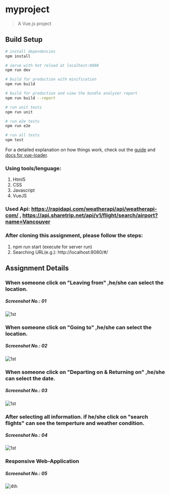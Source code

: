 # myproject

> A Vue.js project

## Build Setup

``` bash
# install dependencies
npm install

# serve with hot reload at localhost:8080
npm run dev

# build for production with minification
npm run build

# build for production and view the bundle analyzer report
npm run build --report

# run unit tests
npm run unit

# run e2e tests
npm run e2e

# run all tests
npm test
```

For a detailed explanation on how things work, check out the [guide](http://vuejs-templates.github.io/webpack/) and [docs for vue-loader](http://vuejs.github.io/vue-loader).

### Using tools/lenguage:
1. Html5
2. CSS
3. Javascript
4. VueJS

### Used Api: https://rapidapi.com/weatherapi/api/weatherapi-com/ , https://api.sharetrip.net/api/v1/flight/search/airport?name=Vancouver

### After cloning this assignment, please follow the steps:
1. npm run start (execute for server run)
2. Searching URL(e.g.): http://localhost:8080/#/

## Assignment Details
### When someone click on "Leaving from" ,he/she can select the location.
##### Screenshot No.: 01
![1st](https://user-images.githubusercontent.com/69507020/147814479-cf018ea3-cdfc-445f-bb61-fff06729cb87.png)

### When someone click on "Going to" ,he/she can select the location.
##### Screenshot No.: 02
![1st](https://user-images.githubusercontent.com/69507020/147814479-cf018ea3-cdfc-445f-bb61-fff06729cb87.png)

### When someone click on "Departing on & Returning on" ,he/she can select the date.
##### Screenshot No.: 03
![1st](https://user-images.githubusercontent.com/69507020/147814479-cf018ea3-cdfc-445f-bb61-fff06729cb87.png)

### After selecting all information. if he/she click on "search flights" can see the temperture and weather condition.
##### Screenshot No.: 04
![1st](https://user-images.githubusercontent.com/69507020/147814479-cf018ea3-cdfc-445f-bb61-fff06729cb87.png)

### Responsive Web-Application
##### Screenshot No.: 05
![4th](https://user-images.githubusercontent.com/69507020/147814485-d22bd050-9e6c-45a0-8761-f0a37746d51e.png)
